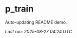 # p_train

Auto-updating README demo.

<!--START_SECTION:status-->
_Last run: 2025-08-27 04:24 UTC_
<!--END_SECTION:status-->




































































































































































